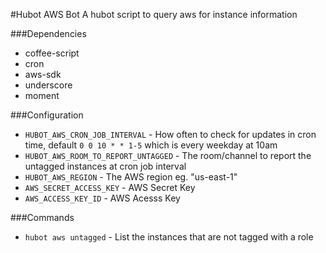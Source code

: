 #Hubot AWS Bot
A hubot script to query aws for instance information

###Dependencies
  * coffee-script
  * cron
  * aws-sdk
  * underscore
  * moment

###Configuration
 - `HUBOT_AWS_CRON_JOB_INTERVAL` - How often to check for updates in cron time, default `0 0 10 * * 1-5` which is every weekday at 10am
 - `HUBOT_AWS_ROOM_TO_REPORT_UNTAGGED` - The room/channel to report the untagged instances at cron job interval
 - `HUBOT_AWS_REGION` - The AWS region eg. "us-east-1"
 - `AWS_SECRET_ACCESS_KEY` - AWS Secret Key
 - `AWS_ACCESS_KEY_ID` - AWS Acesss Key

###Commands
 - `hubot aws untagged` - List the instances that are not tagged with a role
